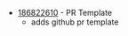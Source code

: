 - [186822610](https://www.pivotaltracker.com/story/show/186822610) - PR Template 
    - adds github pr template

